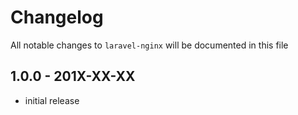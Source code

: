# Changelog

All notable changes to `laravel-nginx` will be documented in this file

## 1.0.0 - 201X-XX-XX

- initial release
